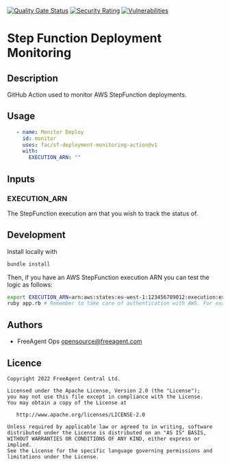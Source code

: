 [![Quality Gate Status](https://sonarcloud.io/api/project_badges/measure?project=fac_sf-deployment-monitoring-action&metric=alert_status)](https://sonarcloud.io/summary/new_code?id=fac_sf-deployment-monitoring-action)
[![Security Rating](https://sonarcloud.io/api/project_badges/measure?project=fac_sf-deployment-monitoring-action&metric=security_rating)](https://sonarcloud.io/summary/new_code?id=fac_sf-deployment-monitoring-action)
[![Vulnerabilities](https://sonarcloud.io/api/project_badges/measure?project=fac_sf-deployment-monitoring-action&metric=vulnerabilities)](https://sonarcloud.io/summary/new_code?id=fac_sf-deployment-monitoring-action)

# Step Function Deployment Monitoring

## Description

GitHub Action used to monitor AWS StepFunction deployments.

## Usage

```yaml
   - name: Monitor Deploy
     id: monitor
     uses: fac/sf-deployment-monitoring-action@v1
     with:
       EXECUTION_ARN: ""
```

## Inputs

### EXECUTION_ARN

The StepFunction execution arn that you wish to track the status of.


## Development

Install locally with

```bash
bundle install
```

Then, if you have an AWS StepFunction execution ARN you can test the logic as follows:

```bash
export EXECUTION_ARN=arn:aws:states:eu-west-1:123456789012:execution:example-state-machine:12345678-9012-3456-7890-123456789012
ruby app.rb # Remember to take care of authentication with AWS. For example, if you are using vault, then you could execute `aws-vault exec myprofile -- ruby app.rb
```

## Authors

* FreeAgent Ops opensource@freeagent.com
## Licence

```
Copyright 2022 FreeAgent Central Ltd.

Licensed under the Apache License, Version 2.0 (the "License");
you may not use this file except in compliance with the License.
You may obtain a copy of the License at

   http://www.apache.org/licenses/LICENSE-2.0

Unless required by applicable law or agreed to in writing, software
distributed under the License is distributed on an "AS IS" BASIS,
WITHOUT WARRANTIES OR CONDITIONS OF ANY KIND, either express or implied.
See the License for the specific language governing permissions and
limitations under the License.
```
